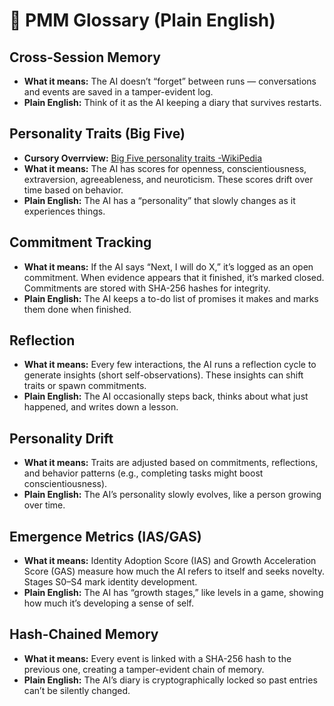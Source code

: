 # 🧠 PMM Glossary (Plain English)

## Cross-Session Memory
- **What it means:** The AI doesn’t “forget” between runs — conversations and events are saved in a tamper-evident log.
- **Plain English:** Think of it as the AI keeping a diary that survives restarts.

## Personality Traits (Big Five)
- **Cursory Overrview:** [Big Five personality traits -WikiPedia](https://en.wikipedia.org/wiki/Big_Five_personality_traits)
- **What it means:** The AI has scores for openness, conscientiousness, extraversion, agreeableness, and neuroticism. These scores drift over time based on behavior.
- **Plain English:** The AI has a “personality” that slowly changes as it experiences things.

## Commitment Tracking
- **What it means:** If the AI says “Next, I will do X,” it’s logged as an open commitment. When evidence appears that it finished, it’s marked closed. Commitments are stored with SHA-256 hashes for integrity.
- **Plain English:** The AI keeps a to-do list of promises it makes and marks them done when finished.

## Reflection
- **What it means:** Every few interactions, the AI runs a reflection cycle to generate insights (short self-observations). These insights can shift traits or spawn commitments.
- **Plain English:** The AI occasionally steps back, thinks about what just happened, and writes down a lesson.

## Personality Drift
- **What it means:** Traits are adjusted based on commitments, reflections, and behavior patterns (e.g., completing tasks might boost conscientiousness).
- **Plain English:** The AI’s personality slowly evolves, like a person growing over time.

## Emergence Metrics (IAS/GAS)
- **What it means:** Identity Adoption Score (IAS) and Growth Acceleration Score (GAS) measure how much the AI refers to itself and seeks novelty. Stages S0–S4 mark identity development.
- **Plain English:** The AI has “growth stages,” like levels in a game, showing how much it’s developing a sense of self.

## Hash-Chained Memory
- **What it means:** Every event is linked with a SHA-256 hash to the previous one, creating a tamper-evident chain of memory.
- **Plain English:** The AI’s diary is cryptographically locked so past entries can’t be silently changed.
